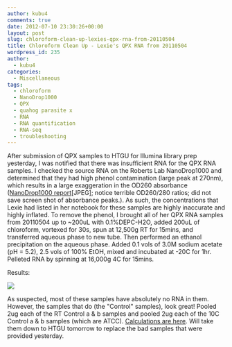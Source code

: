 ```yaml
---
author: kubu4
comments: true
date: 2012-07-10 23:30:26+00:00
layout: post
slug: chloroform-clean-up-lexies-qpx-rna-from-20110504
title: Chloroform Clean Up - Lexie's QPX RNA from 20110504
wordpress_id: 235
author:
  - kubu4
categories:
  - Miscellaneous
tags:
  - chloroform
  - NanoDrop1000
  - QPX
  - quahog parasite x
  - RNA
  - RNA quantification
  - RNA-seq
  - troubleshooting
---
```


After submission of QPX samples to HTGU for Illumina library prep yesterday, I was notified that there was insufficient RNA for the QPX RNA samples. I checked the source RNA on the Roberts Lab NanoDrop1000 and determined that they had high phenol contamination (large peak at 270nm), which results in a large exaggeration in the OD260 absorbance ([NanoDrop1000 report](https://eagle.fish.washington.edu/Arabidopsis//RNA%20Spec%20Readings/201200710%20QPX%20RNA%20ODs-01.JPG)[JPEG]; notice terrible OD260/280 ratios; did not save screen shot of absorbance peaks.). As such, the concentrations that Lexie had listed in her notebook for these samples are highly inaccurate and highly inflated. To remove the phenol, I brought all of her QPX RNA samples from 20110504 up to ~200uL with 0.1%DEPC-H2O, added 200uL of chloroform, vortexed for 30s, spun at 12,500g RT for 15mins, and transferred aqueous phase to new tube. Then performed an ethanol precipitation on the aqueous phase. Added 0.1 vols of 3.0M sodium acetate (pH = 5.2), 2.5 vols of 100% EtOH, mixed and incubated at -20C for 1hr. Pelleted RNA by spinning at 16,000g 4C for 15mins.

Results:

![](https://eagle.fish.washington.edu/Arabidopsis//RNA%20Spec%20Readings/201200710%20Chloroformed%20QPX%20RNA%20ODs-02.JPG)

As suspected, most of these samples have absolutely no RNA in them. However, the samples that do (the "Control" samples), look great! Pooled 2ug each of the RT Control a & b samples and pooled 2ug each of the 10C Control a & b samples (which are ATCC). [Calculations are here](httpss://docs.google.com/spreadsheet/ccc?key=0AmS_90rPaQMzdG83MFVDZVc3V2lIRzVjcUlxenN6VEE). Will take them down to HTGU tomorrow to replace the bad samples that were provided yesterday.
